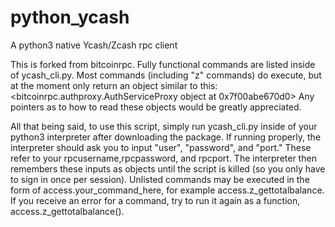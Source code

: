 # python_ycash
A python3 native Ycash/Zcash rpc client


This is forked from bitcoinrpc. Fully functional commands are listed inside of ycash_cli.py.
Most commands (including "z" commands) do execute, but at the moment only return an object similar to this:
<bitcoinrpc.authproxy.AuthServiceProxy object at 0x7f00abe670d0>
Any pointers as to how to read these objects would be greatly appreciated.

All that being said, to use this script, simply run ycash_cli.py inside of your python3 interpreter after downloading the package.
If running properly, the interpreter should ask you to input "user", "password", and "port." These refer to your rpcusername,rpcpassword, and rpcport.
The interpreter then remembers these inputs as objects until the script is killed (so you only have to sign in once per session).
Unlisted commands may be executed in the form of access.your_command_here, for example access.z_gettotalbalance.
If you receive an error for a command, try to run it again as a function, access.z_gettotalbalance().

